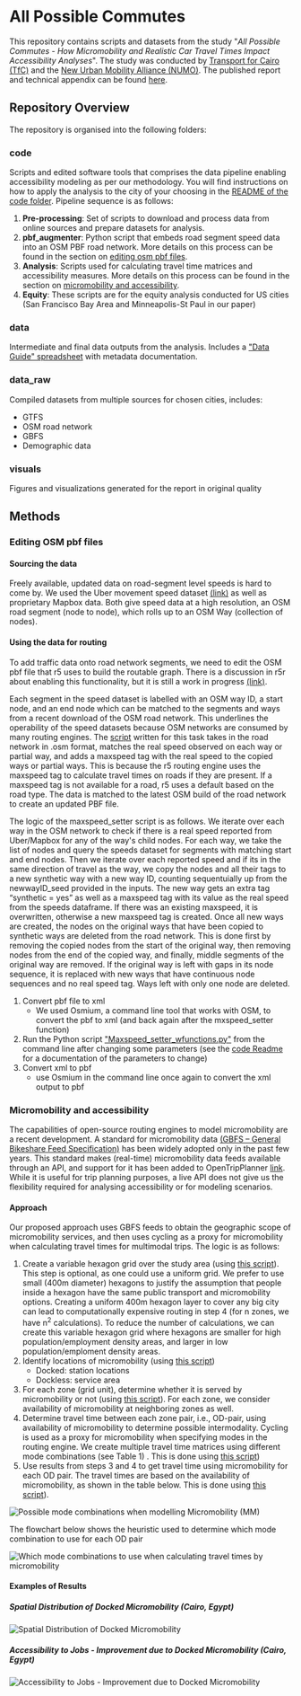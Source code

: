 # All Possible Commutes
This repository contains scripts and datasets from the study "*All Possible Commutes - How Micromobility and Realistic Car Travel Times Impact Accessibility Analyses*". The study was conducted by [Transport for Cairo (TfC)](https://transportforcairo.com/) and the [New Urban Mobility Alliance (NUMO)](https://www.numo.global/). The published report and technical appendix can be found [here](https://www.numo.global/resources/all-possible-commutes-accessibility-analysis-micromobility-paper).
 
 ## Repository Overview
 
 The repository is organised into the following folders: 
 ### code
Scripts and edited software tools that comprises the data pipeline enabling accessibility modeling as per our methodology. You will find instructions on how to apply the analysis to the city of your choosing in the [README of the code folder](https://github.com/transportforcairo/wri-numo_access-analysis/tree/main/code). Pipeline sequence is as follows:
1. **Pre-processing**: Set of scripts to download and process data from online sources and prepare datasets for analysis.
2. **pbf_augmenter**: Python script that embeds road segment speed data into an OSM PBF road network. More details on this process can be found in the section on [editing osm pbf files](#editing-osm-pbf-files).
3. **Analysis**: Scripts used for calculating travel time matrices and accessibility measures. More details on this process can be found in the section on [micromobility and accessibility](#micromobility-and-accessibility).
4. **Equity**: These scripts are for the equity analysis conducted for US cities (San Francisco Bay Area and Minneapolis-St Paul in our paper)
### data
Intermediate and final data outputs from the analysis. Includes a ["Data Guide" spreadsheet](https://github.com/transportforcairo/wri-numo_access-analysis/blob/main/data/Data_Guide.xlsx) with metadata documentation.
### data_raw
Compiled datasets from multiple sources for chosen cities, includes:
 - GTFS
 - OSM road network
 - GBFS
 - Demographic data
### visuals
Figures and visualizations generated for the report in original quality

## Methods 

### Editing OSM pbf files

#### Sourcing the data 

Freely available, updated data on road-segment level speeds is hard to come by. We used the Uber movement speed dataset [(link)](https://movement.uber.com/explore/london/speeds/query?lang=en-GB&dt[tpb]=ALL_DAY&dt[wd;]=1,2,3,4,5,6,7&dt[dr][sd]=2020-03-01&dt[dr][ed]=2020-03-31&ff=) as well as proprietary Mapbox data. Both give speed data at a high resolution, an OSM road segment (node to node), which rolls up to an OSM Way (collection of nodes).

#### Using the data for routing 

To add traffic data onto road network segments, we need to edit the OSM pbf file that r5 uses to build the routable graph. There is a discussion in r5r about enabling this functionality, but it is still a work in progress [(link)](https://github.com/ipeaGIT/r5r/issues/289). 

Each segment in the speed dataset is labelled with an OSM way ID, a start node, and an end node which can be matched to the segments and ways from a recent download of the OSM road network. This underlines the operability of the speed datasets because OSM networks are consumed by many routing engines.  The [script](https://github.com/transportforcairo/wri-numo_access-analysis/blob/main/code/2_pbf_augmenter/Maxspeed_setter_wfunctions.py) written for this task takes in the road network in .osm format, matches the real speed observed on each way or partial way, and adds a maxspeed tag with the real speed to the copied ways or partial ways. This is because the r5 routing engine uses the maxspeed tag to calculate travel times on roads if they are present. If a maxspeed tag is not available for a road, r5 uses a default based on the road type. The data is matched to the latest OSM build of the road network to create an updated PBF file. 

The logic of the maxspeed_setter script is as follows. We iterate over each way in the OSM network to check if there is a real speed reported from Uber/Mapbox for any of the way's child nodes. For each way, we take the list of nodes and query the speeds dataset for segments with matching start and end nodes. Then we iterate over each reported speed and if its in the same direction of travel as the way, we copy the nodes and all their tags to a new synthetic way with a new way ID, counting sequentuially up from the newwayID_seed provided in the inputs. The new way gets an extra tag “synthetic = yes” as well as a maxspeed tag with its value as the real speed from the speeds dataframe. If there was an existing maxspeed, it is overwritten, otherwise a new maxspeed tag is created. Once all new ways are created, the nodes on the original ways that have been copied to synthetic ways are deleted from the road network. This is done first by removing the copied nodes from the start of the original way, then removing nodes from the end of the copied way, and finally, middle segments of the original way are removed. If the original way is left with gaps in its node sequence, it is replaced with new ways that have continuous node sequences and no real speed tag. Ways left with only one node are deleted.

1. Convert pbf file to xml
    - We used Osmium, a command line tool that works with OSM, to convert the pbf to xml (and back again after the mxspeed_setter function)
2. Run the Python script ["Maxspeed_setter_wfunctions.py"](https://github.com/transportforcairo/wri-numo_access-analysis/blob/main/code/2_pbf_augmenter/Maxspeed_setter_wfunctions.py) from the command line after changing some parameters (see the [code Readme](https://github.com/transportforcairo/wri-numo_access-analysis/edit/main/code/Readme.md) for a documentation of the parameters to change)
3. Convert xml to pbf
    - use Osmium in the command line once again to convert the xml output to pbf


### Micromobility and accessibility

The capabilities of open-source routing engines to model micromobility are a recent development. A standard for micromobility data [(GBFS – General Bikeshare Feed Specification)](https://github.com/MobilityData/gbfs) has been widely adopted only in the past few years. This standard makes (real-time) micromobility data feeds available through an API, and support for it has been added to OpenTripPlanner [link](https://docs.opentripplanner.org/en/v2.0.0/Configuration/#gbfs-configuration). While it is useful for trip planning purposes, a live API does not give us the flexibility required for analysing accessibility or for modeling scenarios.   

#### Approach 

Our proposed approach uses GBFS feeds to obtain the geographic scope of micromobility services, and then uses cycling as a proxy for micromobility when calculating travel times for multimodal trips. The logic is as follows: 
1. Create a variable hexagon grid over the study area (using [this script](https://github.com/transportforcairo/wri-numo_access-analysis/blob/main/code/1_Preprocessing/2.0_variable_hexgrid.R)). This step is optional, as one could use a uniform grid. We prefer to use small (400m diameter) hexagons to justify the assumption that people inside a hexagon have the same public transport and micromobility options. Creating a uniform 400m hexagon layer to cover any big city can lead to computationally expensive routing in step 4 (for n zones, we have n<sup>2</sup> calculations). To reduce the number of calculations, we can create this variable hexagon grid where hexagons are smaller for high population/employment density areas, and larger in low population/emploment density areas. 
2. Identify locations of micromobility (using [this script](https://github.com/transportforcairo/wri-numo_access-analysis/blob/main/code/1_Preprocessing/1_extract-get_gbfs.R))
   - Docked: station locations 
   - Dockless: service area 
3. For each zone (grid unit), determine whether it is served by micromobility or not (using [this script](https://github.com/transportforcairo/wri-numo_access-analysis/blob/main/code/1_Preprocessing/2.3_transform-gbfs2zones.R)). For each zone, we consider availability of micromobility at neighboring zones as well. 
4. Determine travel time between each zone pair, i.e., OD-pair, using availability of micromobility to determine possible intermodality. Cycling is used as a proxy for micromobility when specifying modes in the routing engine. We create multiple travel time matrices using different mode combinations (see Table 1) . This is done using [this script](https://github.com/transportforcairo/wri-numo_access-analysis/blob/main/code/3_Analysis/3.1_analysis-travel_time_r5.R))
5. Use results from steps 3 and 4 to get travel time using micromobility for each OD pair. The travel times are based on the availability of micromobility, as shown in the table below. This is done using [this script](https://github.com/transportforcairo/wri-numo_access-analysis/blob/main/code/3_Analysis/3.2_analysis-travel_time_scenarios.R)).


 ![Possible mode combinations when modelling Micromobility (MM)](./visuals/readme/mode_combinations_micromobility.png)

The flowchart below shows the heuristic used to determine which mode combination to use for each OD pair

 ![Which mode combinations to use when calculating travel times by micromobility](./visuals/readme/mode_combinations_flowchart.png)
 

#### Examples of Results

##### Spatial Distribution of Docked Micromobility (Cairo, Egypt)

![Spatial Distribution of Docked Micromobility](./visuals/svg_formats/Cairo/Spatial_Distribution_of_Docked_Micromobility.svg)

##### Accessibility to Jobs - Improvement due to Docked Micromobility (Cairo, Egypt)

![Accessibility to Jobs - Improvement due to Docked Micromobility](https://raw.githubusercontent.com/transportforcairo/wri-numo_access-analysis/main/visuals/svg_formats/Cairo/Accessibility_to_Jobs-Improvement_due_to_Docked_Micromobility.svg)
